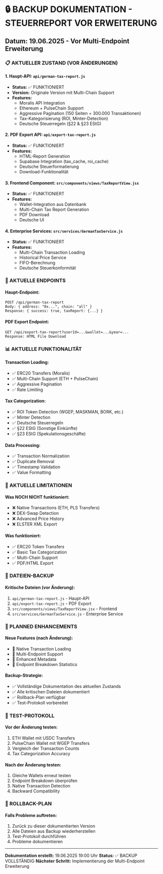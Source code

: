# 🔒 BACKUP DOKUMENTATION - STEUERREPORT VOR ERWEITERUNG
## Datum: 19.06.2025 - Vor Multi-Endpoint Erweiterung

### 📋 AKTUELLER ZUSTAND (VOR ÄNDERUNGEN)

#### 1. **Haupt-API: `api/german-tax-report.js`**
- **Status:** ✅ FUNKTIONIERT
- **Version:** Originale Version mit Multi-Chain Support
- **Features:**
  - Moralis API Integration
  - Ethereum + PulseChain Support
  - Aggressive Pagination (150 Seiten = 300.000 Transaktionen)
  - Tax-Kategorisierung (ROI, Minter-Detection)
  - Deutsche Steuerregeln (§22 & §23 EStG)

#### 2. **PDF Export API: `api/export-tax-report.js`**
- **Status:** ✅ FUNKTIONIERT
- **Features:**
  - HTML-Report Generation
  - Supabase Integration (tax_cache, roi_cache)
  - Deutsche Steuerformatierung
  - Download-Funktionalität

#### 3. **Frontend Component: `src/components/views/TaxReportView.jsx`**
- **Status:** ✅ FUNKTIONIERT
- **Features:**
  - Wallet-Integration aus Datenbank
  - Multi-Chain Tax Report Generation
  - PDF Download
  - Deutsche UI

#### 4. **Enterprise Services: `src/services/GermanTaxService.js`**
- **Status:** ✅ FUNKTIONIERT
- **Features:**
  - Multi-Chain Transaction Loading
  - Historical Price Service
  - FIFO-Berechnung
  - Deutsche Steuerkonformität

### 🔧 AKTUELLE ENDPOINTS

#### **Haupt-Endpoint:**
```
POST /api/german-tax-report
Body: { address: "0x...", chain: "all" }
Response: { success: true, taxReport: {...} }
```

#### **PDF Export Endpoint:**
```
GET /api/export-tax-report?userId=...&wallet=...&year=...
Response: HTML File Download
```

### 📊 AKTUELLE FUNKTIONALITÄT

#### **Transaction Loading:**
- ✅ ERC20 Transfers (Moralis)
- ✅ Multi-Chain Support (ETH + PulseChain)
- ✅ Aggressive Pagination
- ✅ Rate Limiting

#### **Tax Categorization:**
- ✅ ROI Token Detection (WGEP, MASKMAN, BORK, etc.)
- ✅ Minter Detection
- ✅ Deutsche Steuerregeln
- ✅ §22 EStG (Sonstige Einkünfte)
- ✅ §23 EStG (Spekulationsgeschäfte)

#### **Data Processing:**
- ✅ Transaction Normalization
- ✅ Duplicate Removal
- ✅ Timestamp Validation
- ✅ Value Formatting

### 🎯 AKTUELLE LIMITATIONEN

#### **Was NOCH NICHT funktioniert:**
- ❌ Native Transactions (ETH, PLS Transfers)
- ❌ DEX-Swap Detection
- ❌ Advanced Price History
- ❌ ELSTER XML Export

#### **Was funktioniert:**
- ✅ ERC20 Token Transfers
- ✅ Basic Tax Categorization
- ✅ Multi-Chain Support
- ✅ PDF/HTML Export

### 📁 DATEIEN-BACKUP

#### **Kritische Dateien (vor Änderung):**
1. `api/german-tax-report.js` - Haupt-API
2. `api/export-tax-report.js` - PDF Export
3. `src/components/views/TaxReportView.jsx` - Frontend
4. `src/services/GermanTaxService.js` - Enterprise Service

### 🔄 PLANNED ENHANCEMENTS

#### **Neue Features (nach Änderung):**
- 🔄 Native Transaction Loading
- 🔄 Multi-Endpoint Support
- 🔄 Enhanced Metadata
- 🔄 Endpoint Breakdown Statistics

#### **Backup-Strategie:**
- ✅ Vollständige Dokumentation des aktuellen Zustands
- ✅ Alle kritischen Dateien dokumentiert
- ✅ Rollback-Plan verfügbar
- ✅ Test-Protokoll vorbereitet

### 🧪 TEST-PROTOKOLL

#### **Vor der Änderung testen:**
1. ETH Wallet mit USDC Transfers
2. PulseChain Wallet mit WGEP Transfers
3. Vergleich der Transaction Counts
4. Tax Categorization Accuracy

#### **Nach der Änderung testen:**
1. Gleiche Wallets erneut testen
2. Endpoint Breakdown überprüfen
3. Native Transaction Detection
4. Backward Compatibility

### 📝 ROLLBACK-PLAN

#### **Falls Probleme auftreten:**
1. Zurück zu dieser dokumentierten Version
2. Alle Dateien aus Backup wiederherstellen
3. Test-Protokoll durchführen
4. Probleme dokumentieren

---
**Dokumentation erstellt:** 19.06.2025 19:00 Uhr
**Status:** ✅ BACKUP VOLLSTÄNDIG
**Nächster Schritt:** Implementierung der Multi-Endpoint Erweiterung 